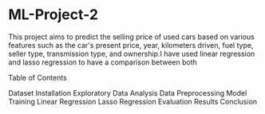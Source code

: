 # ML-Project-2

This project aims to predict the selling price of used cars based on various features such as the car's present price, year, kilometers driven, fuel type, seller type, transmission type, and ownership.I have used linear regression and lasso regression to have a comparison between both

Table of Contents

Dataset
Installation
Exploratory Data Analysis
Data Preprocessing
Model Training
Linear Regression
Lasso Regression
Evaluation
Results
Conclusion
